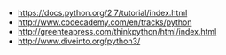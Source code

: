 * https://docs.python.org/2.7/tutorial/index.html
* http://www.codecademy.com/en/tracks/python
* http://greenteapress.com/thinkpython/html/index.html
* http://www.diveinto.org/python3/
